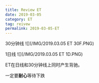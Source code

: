 ```yaml
---
title: Review ET
date: 2019-03-05
category: ET
tag: reivew
permalink: 2019-03-05-ET
---
```

30分钟线
![](/IMG/2019.03.05 ET 30F.PNG)

1日线
![](/IMG/2019.03.05 ET 1D.PNG)

ET在日线和30分钟线上同时产生背驰。

一定要**耐心**等待下跌
